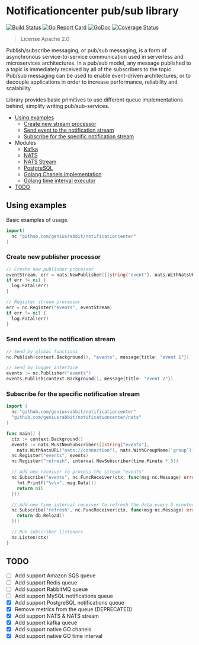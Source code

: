 # Notificationcenter pub/sub library

[![Build Status](https://travis-ci.org/geniusrabbit/notificationcenter.svg?branch=master)](https://travis-ci.org/geniusrabbit/notificationcenter)
[![Go Report Card](https://goreportcard.com/badge/github.com/geniusrabbit/notificationcenter)](https://goreportcard.com/report/github.com/geniusrabbit/notificationcenter)
[![GoDoc](https://godoc.org/github.com/geniusrabbit/notificationcenter?status.svg)](https://godoc.org/github.com/geniusrabbit/notificationcenter)
[![Coverage Status](https://coveralls.io/repos/github/geniusrabbit/notificationcenter/badge.svg)](https://coveralls.io/github/geniusrabbit/notificationcenter)

> License Apache 2.0

Publish/subscribe messaging, or pub/sub messaging, is a form of asynchronous
service-to-service communication used in serverless and microservices architectures.
In a pub/sub model, any message published to a topic is immediately received by all
of the subscribers to the topic. Pub/sub messaging can be used to enable event-driven
architectures, or to decouple applications in order to increase performance,
reliability and scalability.

Library provides basic primitives to use different queue implementations behind,
simplify writing pub/sub-services.

- [Using examples](#Using-examples)
  - [Create new stream processor](#create-new-stream-processor)
  - [Send event to the notification stream](#send-event-to-the-notification-stream)
  - [Subscribe for the specific notification stream](#subscribe-for-the-specific-notification-stream)
- Modules
  - [Kafka](kafka)
  - [NATS](nats)
  - [NATS Stream](natstream)
  - [PostgreSQL](pg)
  - [Golang Chanels implementation](gochan)
  - [Golang time interval executor](interval)
- [TODO](#todo)

## Using examples

Basic examples of usage.

```go
import(
  nc "github.com/geniusrabbit/notificationcenter"
)
```

### Create new publisher processor

```go
// Create new publisher processor
eventStream, err = nats.NewPublisher([]string{"event"}, nats.WithNatsURL("nats://hostname:4222"))
if err != nil {
  log.Fatal(err)
}

// Register stream processor
err = nc.Register("events", eventStream)
if err != nil {
  log.Fatal(err)
}
```

### Send event to the notification stream

```go
// Send by global functions
nc.Publish(context.Background(), "events", message{title: "event 1"})

// Send by logger interface
events := nc.Publisher("events")
events.Publish(context.Background(), message{title: "event 2"})
```

### Subscribe for the specific notification stream

```go
import (
  nc "github.com/geniusrabbit/notificationcenter"
  "github.com/geniusrabbit/notificationcenter/nats"
)

func main() {
  ctx := context.Background()
  events := nats.MustNewSubscriber([]string{"events"},
    nats.WithNatsURL("nats://connection"), nats.WithGroupName(`group`))
  nc.Register("events", events)
  nc.Register("refresh", interval.NewSubscriber(time.Minute * 5))

  // Add new receiver to process the stream "events"
  nc.Subscribe("events", nc.FuncReceiver(ctx, func(msg nc.Message) error {
    fmt.Printf("%v\n", msg.Data())
    return nil
  }))

  // Add new time interval receiver to refresh the data every 5 minutes
  nc.Subscribe("refresh", nc.FuncReceiver(ctx, func(msg nc.Message) error {
    return db.Reload()
  }))

  // Run subscriber listeners
  nc.Listen(ctx)
}
```

## TODO

* [ ] Add support Amazon SQS queue
* [ ] Add support Redis queue
* [ ] Add support RabbitMQ queue
* [ ] Add support MySQL notifications queue
* [X] Add support PostgreSQL notifications queue
* [X] Remove metrics from the queue (DEPRECATED)
* [X] Add support NATS & NATS stream
* [X] Add support kafka queue
* [X] Add support native GO chanels
* [X] Add support native GO time interval
